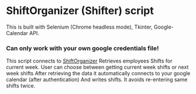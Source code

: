 # ShiftOrganizer (Shifter) script

This is built with Selenium (Chrome headless mode), Tkinter, Google-Calendar API.

### Can only work with your own google credentials file!

This script connects to [ShiftOrganizer](https://www.shiftorganizer.com/)
Retrieves employees Shifts for current week.
User can choose between getting current week shifts or next week shifts 
After retrieving the data it automatically connects to your google calendar (after authentication) 
And writes shifts. It avoids re-entering same shifts twice.


